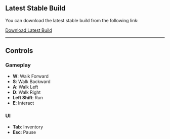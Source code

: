 ## Latest Stable Build

You can download the latest stable build from the following link:

[Download Latest Build](https://drive.google.com/file/d/1inBwihRi3_QQWlThzO52t07jgVlHTDhV/view?usp=sharing)

---

## Controls

### Gameplay

- **W**: Walk Forward
- **S**: Walk Backward
- **A**: Walk Left
- **D**: Walk Right
- **Left Shift**: Run
- **E**: Interact

### UI

- **Tab**: Inventory
- **Esc**: Pause
